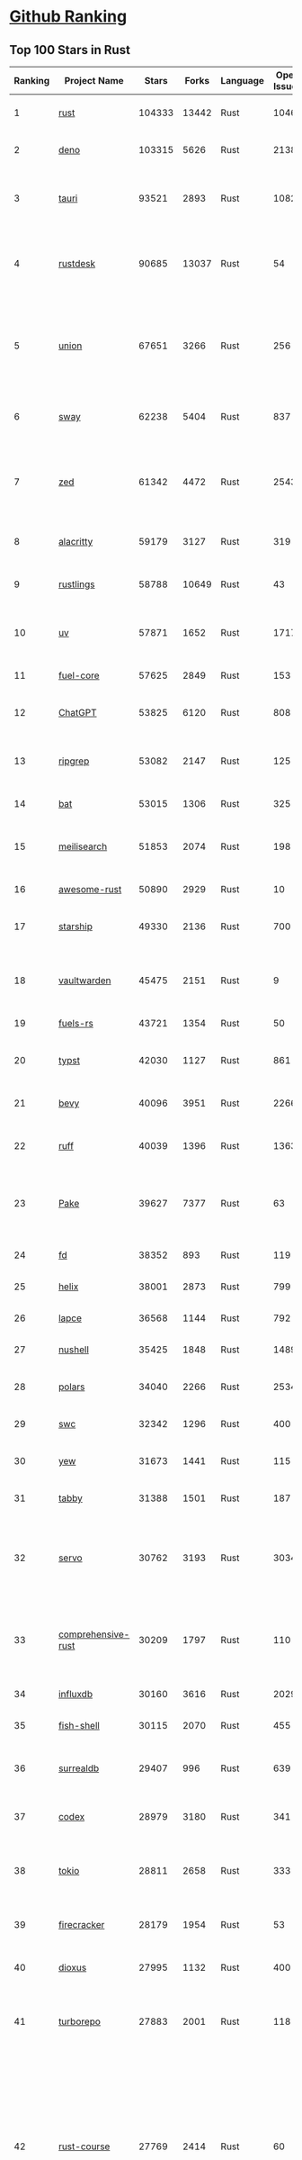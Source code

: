 [Github Ranking](../README.md)
==========

## Top 100 Stars in Rust

| Ranking | Project Name | Stars | Forks | Language | Open Issues | Description | Last Commit |
| ------- | ------------ | ----- | ----- | -------- | ----------- | ----------- | ----------- |
| 1 | [rust](https://github.com/rust-lang/rust) | 104333 | 13442 | Rust | 10462 | Empowering everyone to build reliable and efficient software. | 2025-06-15T16:52:33Z |
| 2 | [deno](https://github.com/denoland/deno) | 103315 | 5626 | Rust | 2138 | A modern runtime for JavaScript and TypeScript. | 2025-06-13T22:55:12Z |
| 3 | [tauri](https://github.com/tauri-apps/tauri) | 93521 | 2893 | Rust | 1082 | Build smaller, faster, and more secure desktop and mobile applications with a web frontend. | 2025-06-15T08:07:26Z |
| 4 | [rustdesk](https://github.com/rustdesk/rustdesk) | 90685 | 13037 | Rust | 54 | An open-source remote desktop application designed for self-hosting, as an alternative to TeamViewer. | 2025-06-15T06:58:29Z |
| 5 | [union](https://github.com/unionlabs/union) | 67651 | 3266 | Rust | 256 | The trust-minimized, zero-knowledge bridging protocol, designed for censorship resistance, extremely high security, and usage in decentralized finance. | 2025-06-15T16:00:50Z |
| 6 | [sway](https://github.com/FuelLabs/sway) | 62238 | 5404 | Rust | 837 | 🌴 Empowering everyone to build reliable and efficient smart contracts. | 2025-06-14T18:16:22Z |
| 7 | [zed](https://github.com/zed-industries/zed) | 61342 | 4472 | Rust | 2543 | Code at the speed of thought – Zed is a high-performance, multiplayer code editor from the creators of Atom and Tree-sitter. | 2025-06-15T18:51:47Z |
| 8 | [alacritty](https://github.com/alacritty/alacritty) | 59179 | 3127 | Rust | 319 | A cross-platform, OpenGL terminal emulator. | 2025-05-31T01:29:24Z |
| 9 | [rustlings](https://github.com/rust-lang/rustlings) | 58788 | 10649 | Rust | 43 | :crab: Small exercises to get you used to reading and writing Rust code! | 2025-06-03T08:32:01Z |
| 10 | [uv](https://github.com/astral-sh/uv) | 57871 | 1652 | Rust | 1717 | An extremely fast Python package and project manager, written in Rust. | 2025-06-15T10:38:54Z |
| 11 | [fuel-core](https://github.com/FuelLabs/fuel-core) | 57625 | 2849 | Rust | 153 | Rust full node implementation of the Fuel v2 protocol. | 2025-06-14T11:32:48Z |
| 12 | [ChatGPT](https://github.com/lencx/ChatGPT) | 53825 | 6120 | Rust | 808 | 🔮 ChatGPT Desktop Application (Mac, Windows and Linux) | 2024-08-29T17:58:11Z |
| 13 | [ripgrep](https://github.com/BurntSushi/ripgrep) | 53082 | 2147 | Rust | 125 | ripgrep recursively searches directories for a regex pattern while respecting your gitignore | 2025-05-30T12:30:52Z |
| 14 | [bat](https://github.com/sharkdp/bat) | 53015 | 1306 | Rust | 325 | A cat(1) clone with wings. | 2025-06-02T16:50:38Z |
| 15 | [meilisearch](https://github.com/meilisearch/meilisearch) | 51853 | 2074 | Rust | 198 | A lightning-fast search engine API bringing AI-powered hybrid search to your sites and applications. | 2025-06-14T10:43:26Z |
| 16 | [awesome-rust](https://github.com/rust-unofficial/awesome-rust) | 50890 | 2929 | Rust | 10 | A curated list of Rust code and resources. | 2025-06-11T13:43:00Z |
| 17 | [starship](https://github.com/starship/starship) | 49330 | 2136 | Rust | 700 | ☄🌌️  The minimal, blazing-fast, and infinitely customizable prompt for any shell! | 2025-06-15T17:46:03Z |
| 18 | [vaultwarden](https://github.com/dani-garcia/vaultwarden) | 45475 | 2151 | Rust | 9 | Unofficial Bitwarden compatible server written in Rust, formerly known as bitwarden_rs | 2025-06-14T23:19:53Z |
| 19 | [fuels-rs](https://github.com/FuelLabs/fuels-rs) | 43721 | 1354 | Rust | 50 | Fuel Network Rust SDK | 2025-06-12T10:36:14Z |
| 20 | [typst](https://github.com/typst/typst) | 42030 | 1127 | Rust | 861 | A new markup-based typesetting system that is powerful and easy to learn. | 2025-06-14T22:32:52Z |
| 21 | [bevy](https://github.com/bevyengine/bevy) | 40096 | 3951 | Rust | 2266 | A refreshingly simple data-driven game engine built in Rust | 2025-06-15T17:22:22Z |
| 22 | [ruff](https://github.com/astral-sh/ruff) | 40039 | 1396 | Rust | 1363 | An extremely fast Python linter and code formatter, written in Rust. | 2025-06-15T13:52:22Z |
| 23 | [Pake](https://github.com/tw93/Pake) | 39627 | 7377 | Rust | 63 | 🤱🏻 Turn any webpage into a desktop app with Rust.  🤱🏻 利用 Rust 轻松构建轻量级多端桌面应用 | 2025-03-25T12:35:16Z |
| 24 | [fd](https://github.com/sharkdp/fd) | 38352 | 893 | Rust | 119 | A simple, fast and user-friendly alternative to 'find' | 2025-06-08T21:08:34Z |
| 25 | [helix](https://github.com/helix-editor/helix) | 38001 | 2873 | Rust | 799 | A post-modern modal text editor. | 2025-06-14T20:14:28Z |
| 26 | [lapce](https://github.com/lapce/lapce) | 36568 | 1144 | Rust | 792 | Lightning-fast and Powerful Code Editor written in Rust | 2025-06-15T00:46:48Z |
| 27 | [nushell](https://github.com/nushell/nushell) | 35425 | 1848 | Rust | 1489 | A new type of shell | 2025-06-15T14:25:18Z |
| 28 | [polars](https://github.com/pola-rs/polars) | 34040 | 2266 | Rust | 2534 | Dataframes powered by a multithreaded, vectorized query engine, written in Rust | 2025-06-14T09:32:55Z |
| 29 | [swc](https://github.com/swc-project/swc) | 32342 | 1296 | Rust | 400 | Rust-based platform for the Web | 2025-06-14T17:16:45Z |
| 30 | [yew](https://github.com/yewstack/yew) | 31673 | 1441 | Rust | 115 | Rust / Wasm framework for creating reliable and efficient web applications | 2025-06-01T03:26:00Z |
| 31 | [tabby](https://github.com/TabbyML/tabby) | 31388 | 1501 | Rust | 187 | Self-hosted AI coding assistant | 2025-06-11T11:40:51Z |
| 32 | [servo](https://github.com/servo/servo) | 30762 | 3193 | Rust | 3034 | Servo aims to empower developers with a lightweight, high-performance alternative for embedding web technologies in applications. | 2025-06-15T18:55:09Z |
| 33 | [comprehensive-rust](https://github.com/google/comprehensive-rust) | 30209 | 1797 | Rust | 110 | This is the Rust course used by the Android team at Google. It provides you the material to quickly teach Rust. | 2025-06-12T10:27:24Z |
| 34 | [influxdb](https://github.com/influxdata/influxdb) | 30160 | 3616 | Rust | 2029 | Scalable datastore for metrics, events, and real-time analytics | 2025-06-14T02:06:29Z |
| 35 | [fish-shell](https://github.com/fish-shell/fish-shell) | 30115 | 2070 | Rust | 455 | The user-friendly command line shell. | 2025-06-14T23:07:45Z |
| 36 | [surrealdb](https://github.com/surrealdb/surrealdb) | 29407 | 996 | Rust | 639 | A scalable, distributed, collaborative, document-graph database, for the realtime web | 2025-06-15T01:00:54Z |
| 37 | [codex](https://github.com/openai/codex) | 28979 | 3180 | Rust | 341 | Lightweight coding agent that runs in your terminal | 2025-06-15T00:22:01Z |
| 38 | [tokio](https://github.com/tokio-rs/tokio) | 28811 | 2658 | Rust | 333 | A runtime for writing reliable asynchronous applications with Rust. Provides I/O, networking, scheduling, timers, ... | 2025-06-15T15:47:49Z |
| 39 | [firecracker](https://github.com/firecracker-microvm/firecracker) | 28179 | 1954 | Rust | 53 | Secure and fast microVMs for serverless computing. | 2025-06-12T12:04:48Z |
| 40 | [dioxus](https://github.com/DioxusLabs/dioxus) | 27995 | 1132 | Rust | 400 | Fullstack app framework for web, desktop, mobile, and more. | 2025-06-14T21:59:02Z |
| 41 | [turborepo](https://github.com/vercel/turborepo) | 27883 | 2001 | Rust | 118 | Build system optimized for JavaScript and TypeScript, written in Rust | 2025-06-13T15:23:34Z |
| 42 | [rust-course](https://github.com/sunface/rust-course) | 27769 | 2414 | Rust | 60 | “连续八年成为全世界最受喜爱的语言，无 GC 也无需手动内存管理、极高的性能和安全性、过程/OO/函数式编程、优秀的包管理、JS 未来基石" — 工作之余的第二语言来试试 Rust 吧。本书拥有全面且深入的讲解、生动贴切的示例、德芙般丝滑的内容，这可能是目前最用心的 Rust 中文学习教程 / Book  | 2025-05-27T03:47:44Z |
| 43 | [linera-protocol](https://github.com/linera-io/linera-protocol) | 27453 | 1786 | Rust | 469 | Main repository for the Linera protocol | 2025-06-15T01:29:41Z |
| 44 | [zoxide](https://github.com/ajeetdsouza/zoxide) | 27135 | 634 | Rust | 102 | A smarter cd command. Supports all major shells. | 2025-05-30T23:23:54Z |
| 45 | [iced](https://github.com/iced-rs/iced) | 26796 | 1323 | Rust | 314 | A cross-platform GUI library for Rust, inspired by Elm | 2025-06-13T13:52:53Z |
| 46 | [delta](https://github.com/dandavison/delta) | 26435 | 418 | Rust | 268 | A syntax-highlighting pager for git, diff, grep, and blame output | 2025-05-02T15:41:04Z |
| 47 | [just](https://github.com/casey/just) | 25919 | 549 | Rust | 304 | 🤖 Just a command runner | 2025-06-15T01:23:37Z |
| 48 | [yazi](https://github.com/sxyazi/yazi) | 25809 | 554 | Rust | 40 | 💥 Blazing fast terminal file manager written in Rust, based on async I/O. | 2025-06-14T08:27:51Z |
| 49 | [hyperfine](https://github.com/sharkdp/hyperfine) | 25333 | 403 | Rust | 40 | A command-line benchmarking tool | 2025-05-01T02:03:20Z |
| 50 | [Rocket](https://github.com/rwf2/Rocket) | 25203 | 1600 | Rust | 50 | A web framework for Rust. | 2025-05-04T10:05:41Z |
| 51 | [egui](https://github.com/emilk/egui) | 25130 | 1756 | Rust | 791 | egui: an easy-to-use immediate mode GUI in Rust that runs on both web and native | 2025-06-14T11:04:39Z |
| 52 | [zellij](https://github.com/zellij-org/zellij) | 24571 | 754 | Rust | 1132 | A terminal workspace with batteries included | 2025-06-13T14:16:16Z |
| 53 | [sniffnet](https://github.com/GyulyVGC/sniffnet) | 24437 | 762 | Rust | 34 | Comfortably monitor your Internet traffic 🕵️‍♂️ | 2025-06-14T13:42:57Z |
| 54 | [pingora](https://github.com/cloudflare/pingora) | 24404 | 1408 | Rust | 134 | A library for building fast, reliable and evolvable network services. | 2025-06-13T19:09:44Z |
| 55 | [atuin](https://github.com/atuinsh/atuin) | 24401 | 661 | Rust | 330 | ✨ Magical shell history | 2025-06-11T18:12:20Z |
| 56 | [qdrant](https://github.com/qdrant/qdrant) | 24155 | 1654 | Rust | 331 | Qdrant - High-performance, massive-scale Vector Database and Vector Search Engine for the next generation of AI. Also available in the cloud https://cloud.qdrant.io/ | 2025-06-15T10:58:24Z |
| 57 | [Rust](https://github.com/TheAlgorithms/Rust) | 24102 | 2401 | Rust | 2 |  All Algorithms implemented in Rust  | 2025-06-10T20:50:13Z |
| 58 | [czkawka](https://github.com/qarmin/czkawka) | 24001 | 748 | Rust | 465 | Multi functional app to find duplicates, empty folders, similar images etc. | 2025-05-10T10:51:17Z |
| 59 | [exa](https://github.com/ogham/exa) | 23970 | 662 | Rust | 199 | A modern replacement for ‘ls’. | 2024-09-24T15:18:09Z |
| 60 | [tools](https://github.com/rome/tools) | 23628 | 658 | Rust | 86 | Unified developer tools for JavaScript, TypeScript, and the web | 2023-09-04T08:42:49Z |
| 61 | [actix-web](https://github.com/actix/actix-web) | 23079 | 1745 | Rust | 186 | Actix Web is a powerful, pragmatic, and extremely fast web framework for Rust. | 2025-06-09T01:00:00Z |
| 62 | [difftastic](https://github.com/Wilfred/difftastic) | 22385 | 377 | Rust | 208 | a structural diff that understands syntax 🟥🟩 | 2025-06-13T00:01:07Z |
| 63 | [axum](https://github.com/tokio-rs/axum) | 21949 | 1190 | Rust | 49 | Ergonomic and modular web framework built with Tokio, Tower, and Hyper | 2025-06-08T09:35:54Z |
| 64 | [anki](https://github.com/ankitects/anki) | 21925 | 2367 | Rust | 207 | Anki's shared backend and web components, and the Qt frontend | 2025-06-14T05:48:33Z |
| 65 | [fnm](https://github.com/Schniz/fnm) | 21152 | 552 | Rust | 275 | 🚀 Fast and simple Node.js version manager, built in Rust | 2025-06-10T09:36:10Z |
| 66 | [hyperswitch](https://github.com/juspay/hyperswitch) | 21093 | 3569 | Rust | 634 | An open source payments switch written in Rust to make payments fast, reliable and affordable | 2025-06-15T15:48:05Z |
| 67 | [tree-sitter](https://github.com/tree-sitter/tree-sitter) | 20968 | 1872 | Rust | 156 | An incremental parsing system for programming tools | 2025-06-15T14:10:54Z |
| 68 | [sonic](https://github.com/valeriansaliou/sonic) | 20784 | 598 | Rust | 64 | 🦔 Fast, lightweight & schema-less search backend. An alternative to Elasticsearch that runs on a few MBs of RAM. | 2025-01-06T21:19:17Z |
| 69 | [coreutils](https://github.com/uutils/coreutils) | 20742 | 1496 | Rust | 353 | Cross-platform Rust rewrite of the GNU coreutils | 2025-06-15T14:46:54Z |
| 70 | [wezterm](https://github.com/wezterm/wezterm) | 20707 | 934 | Rust | 1201 | A GPU-accelerated cross-platform terminal emulator and multiplexer written by @wez and implemented in Rust | 2025-06-04T13:02:20Z |
| 71 | [chroma](https://github.com/chroma-core/chroma) | 20475 | 1645 | Rust | 251 | the AI-native open-source embedding database | 2025-06-15T03:17:20Z |
| 72 | [RustPython](https://github.com/RustPython/RustPython) | 20158 | 1318 | Rust | 319 | A Python Interpreter written in Rust | 2025-06-15T08:36:13Z |
| 73 | [xi-editor](https://github.com/xi-editor/xi-editor) | 19821 | 702 | Rust | 135 | A modern editor with a backend written in Rust. | 2024-03-19T00:11:37Z |
| 74 | [mdBook](https://github.com/rust-lang/mdBook) | 19811 | 1738 | Rust | 525 | Create book from markdown files. Like Gitbook but implemented in Rust | 2025-06-09T15:29:09Z |
| 75 | [wasmer](https://github.com/wasmerio/wasmer) | 19805 | 891 | Rust | 234 | 🚀 Fast, secure, lightweight containers based on WebAssembly | 2025-06-14T11:27:37Z |
| 76 | [gitui](https://github.com/gitui-org/gitui) | 19734 | 621 | Rust | 188 | Blazing 💥 fast terminal-ui for git written in rust 🦀 | 2025-06-09T03:20:21Z |
| 77 | [vector](https://github.com/vectordotdev/vector) | 19724 | 1768 | Rust | 1931 | A high-performance observability data pipeline. | 2025-06-13T22:47:32Z |
| 78 | [gleam](https://github.com/gleam-lang/gleam) | 19441 | 827 | Rust | 155 | ⭐️ A friendly language for building type-safe, scalable systems! | 2025-06-15T09:59:39Z |
| 79 | [slint](https://github.com/slint-ui/slint) | 19434 | 688 | Rust | 698 | Slint is an open-source declarative GUI toolkit to build native user interfaces for Rust, C++, JavaScript, or Python apps. | 2025-06-14T15:22:24Z |
| 80 | [biome](https://github.com/biomejs/biome) | 19325 | 601 | Rust | 187 | A toolchain for web projects, aimed to provide functionalities to maintain them. Biome offers formatter and linter, usable via CLI and LSP. | 2025-06-15T17:41:11Z |
| 81 | [Bend](https://github.com/HigherOrderCO/Bend) | 18801 | 463 | Rust | 93 | A massively parallel, high-level programming language | 2025-06-03T17:36:56Z |
| 82 | [neon](https://github.com/neondatabase/neon) | 18734 | 685 | Rust | 643 | Neon: Serverless Postgres. We separated storage and compute to offer autoscaling, code-like database branching, and scale to zero. | 2025-06-15T17:33:12Z |
| 83 | [relay](https://github.com/facebook/relay) | 18643 | 1856 | Rust | 591 | Relay is a JavaScript framework for building data-driven React applications. | 2025-06-14T02:32:24Z |
| 84 | [cube](https://github.com/cube-js/cube) | 18613 | 1843 | Rust | 632 | 📊 Cube’s universal semantic layer platform is the next evolution of OLAP technology for AI, BI, spreadsheets, and embedded analytics | 2025-06-15T08:21:13Z |
| 85 | [leptos](https://github.com/leptos-rs/leptos) | 18599 | 770 | Rust | 86 | Build fast web applications with Rust. | 2025-06-15T17:31:37Z |
| 86 | [spotify-tui](https://github.com/Rigellute/spotify-tui) | 18246 | 544 | Rust | 272 | Spotify for the terminal written in Rust 🚀 | 2024-04-04T15:03:12Z |
| 87 | [candle](https://github.com/huggingface/candle) | 17394 | 1121 | Rust | 422 | Minimalist ML framework for Rust | 2025-06-07T14:02:58Z |
| 88 | [universal-android-debloater](https://github.com/0x192/universal-android-debloater) | 17117 | 887 | Rust | 458 | Cross-platform GUI written in Rust using ADB to debloat non-rooted android devices. Improve your privacy, the security and battery life of your device. | 2024-08-02T16:16:12Z |
| 89 | [SpacetimeDB](https://github.com/clockworklabs/SpacetimeDB) | 16799 | 571 | Rust | 380 | Multiplayer at the speed of light | 2025-06-14T01:16:00Z |
| 90 | [ruffle](https://github.com/ruffle-rs/ruffle) | 16762 | 890 | Rust | 5715 | A Flash Player emulator written in Rust | 2025-06-15T10:30:54Z |
| 91 | [diem](https://github.com/diem/diem) | 16698 | 2580 | Rust | 357 | Diem’s mission is to build a trusted and innovative financial network that empowers people and businesses around the world. | 2025-05-13T05:57:59Z |
| 92 | [RustScan](https://github.com/bee-san/RustScan) | 16660 | 1126 | Rust | 27 | 🤖 The Modern Port Scanner 🤖 | 2025-06-10T09:31:23Z |
| 93 | [wasmtime](https://github.com/bytecodealliance/wasmtime) | 16509 | 1437 | Rust | 722 | A lightweight WebAssembly runtime that is fast, secure, and standards-compliant | 2025-06-15T18:59:20Z |
| 94 | [pyxel](https://github.com/kitao/pyxel) | 16399 | 885 | Rust | 11 | A retro game engine for Python | 2025-06-12T23:04:58Z |
| 95 | [book](https://github.com/rust-lang/book) | 16242 | 3666 | Rust | 171 | The Rust Programming Language | 2025-06-03T21:08:13Z |
| 96 | [jj](https://github.com/jj-vcs/jj) | 16102 | 542 | Rust | 484 | A Git-compatible VCS that is both simple and powerful | 2025-06-15T15:20:06Z |
| 97 | [mise](https://github.com/jdx/mise) | 16052 | 531 | Rust | 25 | dev tools, env vars, task runner | 2025-06-15T17:47:55Z |
| 98 | [tikv](https://github.com/tikv/tikv) | 15895 | 2191 | Rust | 1229 | Distributed transactional key-value database, originally created to complement TiDB | 2025-06-13T03:39:58Z |
| 99 | [navi](https://github.com/denisidoro/navi) | 15863 | 530 | Rust | 90 | An interactive cheatsheet tool for the command-line | 2025-06-10T09:11:21Z |
| 100 | [eza](https://github.com/eza-community/eza) | 15833 | 297 | Rust | 198 | A modern alternative to ls | 2025-06-13T23:37:32Z |

